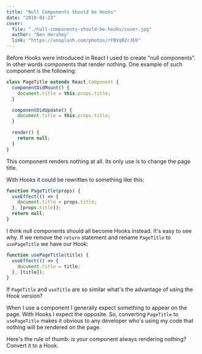 ```yaml
---
title: "Null Components Should be Hooks"
date: "2019-02-23"
cover:
  file: "./null-components-should-be-hooks/cover.jpg"
  author: "Ben Hershey"
  link: "https://unsplash.com/photos/rFNVqR2rJE0"
---
```


Before Hooks were introduced in React I used to create "null&nbsp;components".
In other words components that render nothing. One example of such component is
the following:

```jsx
class PageTitle extends React.Component {
  componentDidMount() {
    document.title = this.props.title;
  }

  componentDidUpdate() {
    document.title = this.props.title;
  }

  render() {
    return null;
  }
}
```

This component renders nothing at all. Its only use is to change the page title.

With Hooks it could be rewritten to something like this:

```jsx
function PageTitle(props) {
  useEffect(() => {
    document.title = props.title;
  }, [props.title]);
  return null;
}
```

I think null components should all become Hooks instead. It's easy to see why.
If we remove the `return` statement and rename `PageTitle` to `usePageTitle` we
have our Hook:

```jsx
function usePageTitle(title) {
  useEffect(() => {
    document.title = title;
  }, [title]);
}
```

If `PageTitle` and `useTitle` are so similar what's the advantage of using the
Hook version?

When I use a component I generally expect something to appear on the page. With
Hooks I expect the opposite. So, converting `PageTitle` to `usePageTitle` makes
it obvious to any developer who's using my code that nothing will be rendered on
the page.

<p class="highlight">
Here's the rule of thumb: is your component always rendering nothing?
Convert it to a Hook.
</p>
